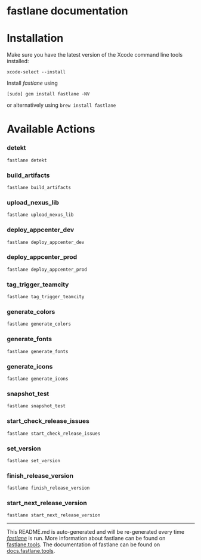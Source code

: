 fastlane documentation
================
# Installation

Make sure you have the latest version of the Xcode command line tools installed:

```
xcode-select --install
```

Install _fastlane_ using
```
[sudo] gem install fastlane -NV
```
or alternatively using `brew install fastlane`

# Available Actions
### detekt
```
fastlane detekt
```

### build_artifacts
```
fastlane build_artifacts
```

### upload_nexus_lib
```
fastlane upload_nexus_lib
```

### deploy_appcenter_dev
```
fastlane deploy_appcenter_dev
```

### deploy_appcenter_prod
```
fastlane deploy_appcenter_prod
```

### tag_trigger_teamcity
```
fastlane tag_trigger_teamcity
```

### generate_colors
```
fastlane generate_colors
```

### generate_fonts
```
fastlane generate_fonts
```

### generate_icons
```
fastlane generate_icons
```

### snapshot_test
```
fastlane snapshot_test
```

### start_check_release_issues
```
fastlane start_check_release_issues
```

### set_version
```
fastlane set_version
```

### finish_release_version
```
fastlane finish_release_version
```

### start_next_release_version
```
fastlane start_next_release_version
```


----

This README.md is auto-generated and will be re-generated every time [_fastlane_](https://fastlane.tools) is run.
More information about fastlane can be found on [fastlane.tools](https://fastlane.tools).
The documentation of fastlane can be found on [docs.fastlane.tools](https://docs.fastlane.tools).
